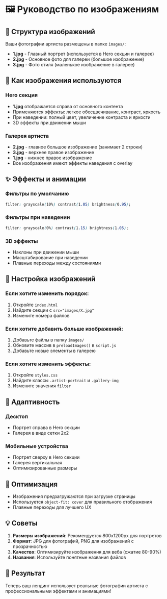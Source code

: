 # 🖼️ Руководство по изображениям

## 📁 Структура изображений

Ваши фотографии артиста размещены в папке `images/`:

- **1.jpg** - Главный портрет (используется в Hero секции и галерее)
- **2.jpg** - Основное фото для галереи (большое изображение)
- **3.jpg** - Фото стиля (маленькое изображение в галерее)

## 🎨 Как изображения используются

### Hero секция
- **1.jpg** отображается справа от основного контента
- Применяются эффекты: легкое обесцвечивание, контраст, яркость
- При наведении: полный цвет, увеличение контраста и яркости
- 3D эффекты при движении мыши

### Галерея артиста
- **2.jpg** - главное большое изображение (занимает 2 строки)
- **3.jpg** - верхнее правое изображение
- **1.jpg** - нижнее правое изображение
- Все изображения имеют эффекты наведения с overlay

## ✨ Эффекты и анимации

### Фильтры по умолчанию
```css
filter: grayscale(10%) contrast(1.05) brightness(0.95);
```

### Фильтры при наведении
```css
filter: grayscale(0%) contrast(1.15) brightness(1.05);
```

### 3D эффекты
- Наклоны при движении мыши
- Масштабирование при наведении
- Плавные переходы между состояниями

## 🔧 Настройка изображений

### Если хотите изменить порядок:
1. Откройте `index.html`
2. Найдите секции с `src="images/X.jpg"`
3. Измените номера файлов

### Если хотите добавить больше изображений:
1. Добавьте файлы в папку `images/`
2. Обновите массив в `preloadImages()` в `script.js`
3. Добавьте новые элементы в галерею

### Если хотите изменить эффекты:
1. Откройте `styles.css`
2. Найдите классы `.artist-portrait` и `.gallery-img`
3. Измените значения `filter`

## 📱 Адаптивность

### Десктоп
- Портрет справа в Hero секции
- Галерея в виде сетки 2x2

### Мобильные устройства
- Портрет сверху в Hero секции
- Галерея вертикальная
- Оптимизированные размеры

## 🚀 Оптимизация

- Изображения предзагружаются при загрузке страницы
- Используется `object-fit: cover` для правильного отображения
- Плавные переходы для лучшего UX

## 💡 Советы

1. **Размеры изображений**: Рекомендуется 800x1200px для портретов
2. **Формат**: JPG для фотографий, PNG для изображений с прозрачностью
3. **Качество**: Оптимизируйте изображения для веба (сжатие 80-90%)
4. **Названия**: Используйте понятные названия файлов

## 🎯 Результат

Теперь ваш лендинг использует реальные фотографии артиста с профессиональными эффектами и анимациями!
